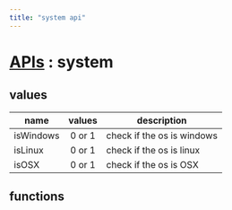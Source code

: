 ```yaml
---
title: "system api"
---
```


# [APIs](https://spacevim.org/apis) : system

## values

name   | values | description
----- |:----:| ------------------
isWindows | 0 or 1 | check if the os is windows
isLinux | 0 or 1 | check if the os is linux
isOSX | 0 or 1 | check if the os is OSX

## functions
